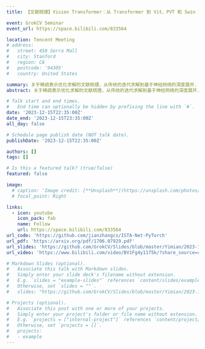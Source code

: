 ```yaml
---
title: 【文献梳理】Vision Transformer：从 Transformer 到 Vit、PVT 和 Swin Transformer

event: GrokCV Seminar
event_url: https://space.bilibili.com/833564

location: Tencent Meeting
# address:
#   street: 450 Serra Mall
#   city: Stanford
#   region: CA
#   postcode: '94305'
#   country: United States

summary: 关于稀疏表示优化求解的文献梳理，从传统的迭代求解到基于神经网络的深度展开.
abstract: 关于稀疏表示优化求解的文献梳理，从传统的迭代求解到基于神经网络的深度展开. 具体方法包括：ISTA、FISTA、LISTA、ISTA-Net。

# Talk start and end times.
#   End time can optionally be hidden by prefixing the line with `#`.
date: '2023-12-15T22:35:00Z'
date_end: '2023-12-15T23:35:00Z'
all_day: false

# Schedule page publish date (NOT talk date).
publishDate: '2023-12-15T22:35:00Z'

authors: []
tags: []

# Is this a featured talk? (true/false)
featured: false

image:
  # caption: 'Image credit: [**Unsplash**](https://unsplash.com/photos/bzdhc5b3Bxs)'
  # focal_point: Right

links:
  - icon: youtube
    icon_pack: fab
    name: Follow
    url: https://space.bilibili.com/833564
url_code: 'https://github.com/jianzhangcs/ISTA-Net-PyTorch'
url_pdf: 'https://arxiv.org/pdf/1706.07929.pdf'
url_slides: 'https://github.com/GrokCV/Slides/blob/master/Yimian/2023-12-15-transformer.pdf'
url_video: 'https://www.bilibili.com/video/BV1Fg4y1175k/?share_source=copy_web&vd_source=0cff7c155de885f3bea907819b93a04e'

# Markdown Slides (optional).
#   Associate this talk with Markdown slides.
#   Simply enter your slide deck's filename without extension.
#   E.g. `slides = "example-slides"` references `content/slides/example-slides.md`.
#   Otherwise, set `slides = ""`.
#   slides: "https://github.com/GrokCV/Slides/blob/master/Yimian/2023-11-03-HADAR-Slides.pdf"

# Projects (optional).
#   Associate this post with one or more of your projects.
#   Simply enter your project's folder or file name without extension.
#   E.g. `projects = ["internal-project"]` references `content/project/deep-learning/index.md`.
#   Otherwise, set `projects = []`.
#   projects:
#   - example
---
```

